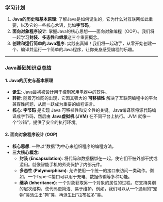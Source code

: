 ### **学习计划**

1. **Java的历史和基本原理**: 了解Java是如何诞生的，它为什么对互联网如此重要，以及它的一些核心术语，比如**字节码**。
2. **面向对象程序设计**: 掌握Java的核心思想——面向对象编程（OOP）。我们将一起学习**封装**、**多态性**和**继承**这三个重要概念。
3. **创建和运行简单的Java程序**: 实践出真知！我们将一起动手，从零开始创建一个、编译并运行一个简单的Java程序，让你亲身感受编程的乐趣。

------

### **Java基础知识点总结**

#### **1. Java的历史与基本原理**

- **诞生**: Java最初被设计用于控制家用电器中的软件。
- **转折**: 随着万维网的出现，它因其强大的 **可移植性** 解决了互联网编程中的平台兼容性问题，从而一跃成为重要的编程语言。
- **核心**: **字节码** 是实现 Java 可移植性和安全性的关键。Java编译器将源代码编译成字节码，然后由 **Java虚拟机 (JVM)** 在不同平台上执行。JVM 就像一个“沙箱”，提供了安全的执行环境。



#### **2. 面向对象程序设计 (OOP)**

- **核心思想**: 一种以“数据”为中心来组织程序的编程方法。
- **三大核心概念**:
  - **封装 (Encapsulation)**: 将代码和数据捆绑在一起，使它们不被外部干扰或滥用。就像智能手机的外壳保护了内部元件。
  - **多态性 (Polymorphism)**: 允许使用一个统一的接口来访问一类动作。例如，一个Type-C接口可以用于充电、数据传输等多种功能。
  - **继承 (Inheritance)**: 一个对象获取另一个对象的属性的过程。它支持类别的层次结构，使代码更简洁、易于维护。例如，我们可以从一个通用的“宠物”类派生出“狗”类，再派生出“拉布拉多”类。